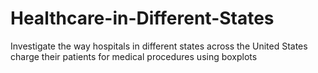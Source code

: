 # Healthcare-in-Different-States
Investigate the way hospitals in different states across the United States charge their patients for medical procedures using boxplots
